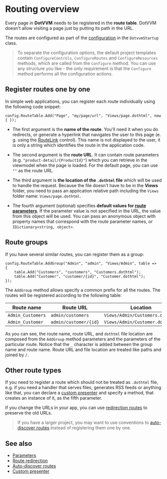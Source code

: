 # Routing overview

Every page in **DotVVM** needs to be registered in the **route table**. DotVVM doesn't allow visiting a page just by putting its path in the URL. 

The routes are configured as part of the [configuration](~/pages/concepts/configuration/overview) in the `DotvvmStartup` class.

> To separate the configuration options, the default project templates contain `ConfigureControls`, `ConfigureRoutes` and `ConfigureResources` methods, which are called from the `Configure` method. You can use any structure you like - the only requirement is that the `Configure` method performs all the configuration actions.

## Register routes one by one

In simple web applications, you can register each route individually using the following code snippet:

```CSHARP
config.RouteTable.Add("Page", "my/page/url", "Views/page.dothtml", new { });
```

+ The first argument is the **name of the route**. You'll need it when you do redirects, or generate a hyperlink that navigates the user to this page (e. g. using the [RouteLink](~/controls/builtin/RouteLink) control). This name is not displayed to the user, it is only a string which identifies the route in the application code.

+ The second argument is the **route URL**. It can contain route parameters (e.g. `"product-detail/{ProductId}"`) which you can retrieve in the viewmodel when the page is loaded. For the default page, you can use `""` as the route URL. 

+ The third argument is **the location of the `.dothtml` file** which will be used to handle the request.
Because the file doesn't have to be in the **Views** folder, you need to pass an application relative path including the `Views` folder name: `Views/page.dothtml`.

+ The fourth argument (optional) specifies **default values for [route parameters](parameters)**. If the parameter value is not specified in the URL, the value from this object will be used.
You can pass an anonymous object with property names that correspond with the route parameter names, or `IDictionary<string, object>`. 

## Route groups

If you have several similar routes, you can register them as a group:

```CSHARP
config.RouteTable.AddGroup("Admin", "admin", "Views/Admin", table =>
{
    table.Add("Customers", "customers", "Customers.dothtml");
    table.Add("Customer", "customer/{id}", "Customer.dothtml");
});
```

The `AddGroup` method allows specify a common prefix for all the routes. The routes will be registered according to the following table:

Route name | Route URL | Location
-----------|-----------|----------
`Admin_Customers` | `admin/customers` | `Views/Admin/Customers.dothtml`
`Admin_Customer` | `admin/customer/{id}` | `Views/Admin/Customer.dothtml`

As you can see, the route name, route URL, and `dothtml` file location are composed from the `AddGroup` method parameters and the parameters of the particular route. Notice that the `_` character is added between the group name and route name. Route URL and file location are treated like paths and joined by `/`.

## Other route types

If you need to register a route which should not be treated as `.dothtml` file, e.g. if you need a handler that serves files, generates RSS feeds or anything like that, you can declare a [custom presenter](~/pages/concepts/routing/custom-presenters) and specify a method, that creates an instance of it, as the fifth parameter.

If you change the URLs in your app, you can use [redirection routes](~/pages/concepts/routing/route-redirection) to preserve the old URLs.

> If you have a larger project, you may want to use conventions to [auto-discover routes](~/pages/concepts/routing/auto-discover-routes) instead of registering them one by one.

## See also

* [Parameters](~/pages/concepts/routing/parameters)
* [Route redirection](~/pages/concepts/routing/route-redirection)
* [Auto-discover routes](~/pages/concepts/routing/auto-discover-routes)
* [Custom presenter](~/pages/concepts/routing/custom-presenters)
